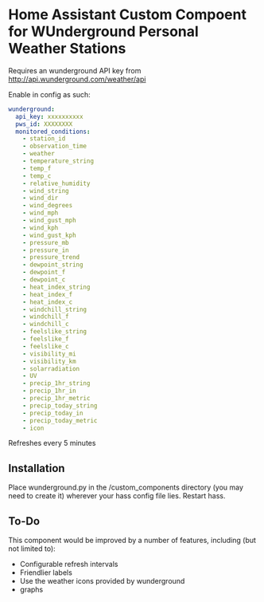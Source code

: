# Home Assistant Custom Compoent for WUnderground Personal Weather Stations

Requires an wunderground API key from http://api.wunderground.com/weather/api

Enable in config as such:

```yaml
wunderground:
  api_key: xxxxxxxxxx
  pws_id: XXXXXXXX
  monitored_conditions:
    - station_id
    - observation_time
    - weather
    - temperature_string
    - temp_f
    - temp_c
    - relative_humidity
    - wind_string
    - wind_dir
    - wind_degrees
    - wind_mph
    - wind_gust_mph
    - wind_kph
    - wind_gust_kph
    - pressure_mb
    - pressure_in
    - pressure_trend
    - dewpoint_string
    - dewpoint_f
    - dewpoint_c
    - heat_index_string
    - heat_index_f
    - heat_index_c
    - windchill_string
    - windchill_f
    - windchill_c
    - feelslike_string
    - feelslike_f
    - feelslike_c
    - visibility_mi
    - visibility_km
    - solarradiation
    - UV
    - precip_1hr_string
    - precip_1hr_in
    - precip_1hr_metric
    - precip_today_string
    - precip_today_in
    - precip_today_metric
    - icon
```

Refreshes every 5 minutes

## Installation

Place wunderground.py in the /custom_components directory (you may need to create it) wherever your hass config file lies. Restart hass.

## To-Do

This component would be improved by a number of features, including (but not limited to):
- Configurable refresh intervals
- Friendlier labels
- Use the weather icons provided by wunderground
- graphs